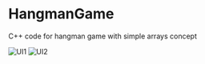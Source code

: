 # HangmanGame
C++ code for hangman game with simple arrays concept

![UI1](https://user-images.githubusercontent.com/99558100/219118140-456a23c7-9fa4-4175-9dd7-7fb577a7be53.png)
![UI2](https://user-images.githubusercontent.com/99558100/219118149-e628aff8-c035-4f91-a95d-a85a2cf6461d.png)

